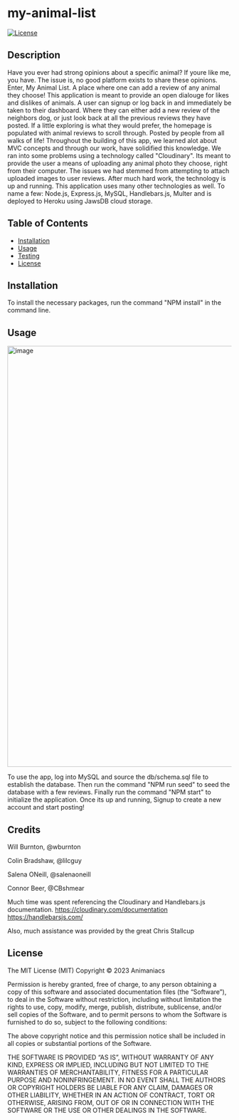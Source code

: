 # my-animal-list

[![License](https://img.shields.io/badge/license-MIT-blue.svg)](https://opensource.org/licenses/MIT)



## Description

Have you ever had strong opinions about a specific animal? If youre like me, you have. The issue is, no good platform exists to share these opinions. Enter, My Animal List. A place where one can add a review of any animal they choose! This application is meant to provide an open dialouge for likes and dislikes of animals. A user can signup or log back in and immediately be taken to their dashboard. Where they can either add a new review of the neighbors dog, or just look back at all the previous reviews they have posted. If a little exploring is what they would prefer, the homepage is populated with animal reviews to scroll through. Posted by people from all walks of life! 
  Throughout the building of this app, we learned alot about MVC concepts and through our work, have solidified this knowledge. We ran into some problems using a technology called "Cloudinary". Its meant to provide the user a means of uploading any animal photo they choose, right from their computer. The issues we had stemmed from attempting to attach uploaded images to user reviews. After much hard work, the technology is up and running. This application uses many other technologies as well. To name a few: Node.js, Express.js, MySQL, Handlebars.js, Multer and is deployed to Heroku using JawsDB cloud storage. 

## Table of Contents

- [Installation](#Installation)
- [Usage](#Usage)
- [Testing](#Testing)
- [License](#License)

## Installation

To install the necessary packages, run the command "NPM install" in the command line. 

## Usage
<img width="946" alt="image" src="https://user-images.githubusercontent.com/112667575/219481500-22489974-48a2-4bfe-8ff3-e3154b36b70c.png">

To use the app, log into MySQL and source the db/schema.sql file to establish the database.
Then run the command "NPM run seed" to seed the database with a few reviews.
Finally run the command "NPM start" to initialize the application.
Once its up and running, Signup to create a new account and start posting!

## Credits

Will Burnton, @wburnton

Colin Bradshaw, @lilcguy

Salena ONeill, @salenaoneill

Connor Beer, @CBshmear

Much time was spent referencing the Cloudinary and Handlebars.js documentation.
https://cloudinary.com/documentation
https://handlebarsjs.com/ 

Also, much assistance was provided by the great Chris Stallcup

## License

The MIT License (MIT)
Copyright © 2023 Animaniacs

Permission is hereby granted, free of charge, to any person obtaining a copy of this software and associated documentation files (the “Software”), to deal in the Software without restriction, including without limitation the rights to use, copy, modify, merge, publish, distribute, sublicense, and/or sell copies of the Software, and to permit persons to whom the Software is furnished to do so, subject to the following conditions:

The above copyright notice and this permission notice shall be included in all copies or substantial portions of the Software.

THE SOFTWARE IS PROVIDED “AS IS”, WITHOUT WARRANTY OF ANY KIND, EXPRESS OR IMPLIED, INCLUDING BUT NOT LIMITED TO THE WARRANTIES OF MERCHANTABILITY, FITNESS FOR A PARTICULAR PURPOSE AND NONINFRINGEMENT. IN NO EVENT SHALL THE AUTHORS OR COPYRIGHT HOLDERS BE LIABLE FOR ANY CLAIM, DAMAGES OR OTHER LIABILITY, WHETHER IN AN ACTION OF CONTRACT, TORT OR OTHERWISE, ARISING FROM, OUT OF OR IN CONNECTION WITH THE SOFTWARE OR THE USE OR OTHER DEALINGS IN THE SOFTWARE.
